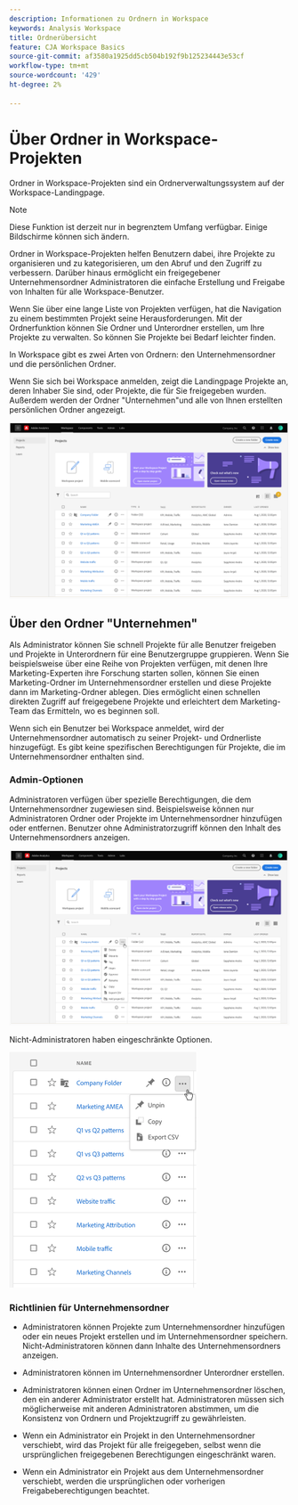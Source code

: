 ```yaml
---
description: Informationen zu Ordnern in Workspace
keywords: Analysis Workspace
title: Ordnerübersicht
feature: CJA Workspace Basics
source-git-commit: af3580a1925dd5cb504b192f9b125234443e53cf
workflow-type: tm+mt
source-wordcount: '429'
ht-degree: 2%

---
```



# Über Ordner in Workspace-Projekten

Ordner in Workspace-Projekten sind ein Ordnerverwaltungssystem auf der Workspace-Landingpage.

>[!NOTE]
>
>Diese Funktion ist derzeit nur in begrenztem Umfang verfügbar. Einige Bildschirme können sich ändern.

Ordner in Workspace-Projekten helfen Benutzern dabei, ihre Projekte zu organisieren und zu kategorisieren, um den Abruf und den Zugriff zu verbessern. Darüber hinaus ermöglicht ein freigegebener Unternehmensordner Administratoren die einfache Erstellung und Freigabe von Inhalten für alle Workspace-Benutzer. 

Wenn Sie über eine lange Liste von Projekten verfügen, hat die Navigation zu einem bestimmten Projekt seine Herausforderungen. Mit der Ordnerfunktion können Sie Ordner und Unterordner erstellen, um Ihre Projekte zu verwalten. So können Sie Projekte bei Bedarf leichter finden. 

In Workspace gibt es zwei Arten von Ordnern: den Unternehmensordner und die persönlichen Ordner.

Wenn Sie sich bei Workspace anmelden, zeigt die Landingpage Projekte an, deren Inhaber Sie sind, oder Projekte, die für Sie freigegeben wurden. Außerdem werden der Ordner &quot;Unternehmen&quot;und alle von Ihnen erstellten persönlichen Ordner angezeigt.

![](/help/analysis-workspace/build-workspace-project/assets/landing-page.png)

## Über den Ordner &quot;Unternehmen&quot;

Als Administrator können Sie schnell Projekte für alle Benutzer freigeben und Projekte in Unterordnern für eine Benutzergruppe gruppieren. Wenn Sie beispielsweise über eine Reihe von Projekten verfügen, mit denen Ihre Marketing-Experten ihre Forschung starten sollen, können Sie einen Marketing-Ordner im Unternehmensordner erstellen und diese Projekte dann im Marketing-Ordner ablegen. Dies ermöglicht einen schnellen direkten Zugriff auf freigegebene Projekte und erleichtert dem Marketing-Team das Ermitteln, wo es beginnen soll.

Wenn sich ein Benutzer bei Workspace anmeldet, wird der Unternehmensordner automatisch zu seiner Projekt- und Ordnerliste hinzugefügt. Es gibt keine spezifischen Berechtigungen für Projekte, die im Unternehmensordner enthalten sind.

### Admin-Optionen

Administratoren verfügen über spezielle Berechtigungen, die dem Unternehmensordner zugewiesen sind. Beispielsweise können nur Administratoren Ordner oder Projekte im Unternehmensordner hinzufügen oder entfernen. Benutzer ohne Administratorzugriff können den Inhalt des Unternehmensordners anzeigen.

![](/help/analysis-workspace/build-workspace-project/assets/admin-access-co-folder.png)

Nicht-Administratoren haben eingeschränkte Optionen.

![](/help/analysis-workspace/build-workspace-project/assets/non-admin-options.png)

### Richtlinien für Unternehmensordner

- Administratoren können Projekte zum Unternehmensordner hinzufügen oder ein neues Projekt erstellen und im Unternehmensordner speichern. Nicht-Administratoren können dann Inhalte des Unternehmensordners anzeigen.

- Administratoren können im Unternehmensordner Unterordner erstellen.

- Administratoren können einen Ordner im Unternehmensordner löschen, den ein anderer Administrator erstellt hat. Administratoren müssen sich möglicherweise mit anderen Administratoren abstimmen, um die Konsistenz von Ordnern und Projektzugriff zu gewährleisten.

- Wenn ein Administrator ein Projekt in den Unternehmensordner verschiebt, wird das Projekt für alle freigegeben, selbst wenn die ursprünglichen freigegebenen Berechtigungen eingeschränkt waren.

- Wenn ein Administrator ein Projekt aus dem Unternehmensordner verschiebt, werden die ursprünglichen oder vorherigen Freigabeberechtigungen beachtet.
